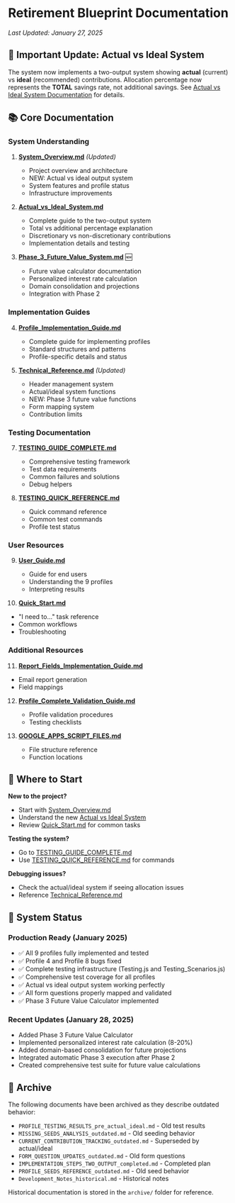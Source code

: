 # Retirement Blueprint Documentation

*Last Updated: January 27, 2025*

## 🚨 Important Update: Actual vs Ideal System

The system now implements a two-output system showing **actual** (current) vs **ideal** (recommended) contributions. Allocation percentage now represents the **TOTAL** savings rate, not additional savings. See [Actual vs Ideal System Documentation](./Actual_vs_Ideal_System.md) for details.

## 📚 Core Documentation

### System Understanding

1. **[System_Overview.md](./System_Overview.md)** *(Updated)*
   - Project overview and architecture
   - NEW: Actual vs ideal output system
   - System features and profile status
   - Infrastructure improvements

2. **[Actual_vs_Ideal_System.md](./Actual_vs_Ideal_System.md)**
   - Complete guide to the two-output system
   - Total vs additional percentage explanation
   - Discretionary vs non-discretionary contributions
   - Implementation details and testing

3. **[Phase_3_Future_Value_System.md](./Phase_3_Future_Value_System.md)** 🆕
   - Future value calculator documentation
   - Personalized interest rate calculation
   - Domain consolidation and projections
   - Integration with Phase 2

### Implementation Guides

4. **[Profile_Implementation_Guide.md](./Profile_Implementation_Guide.md)**
   - Complete guide for implementing profiles
   - Standard structures and patterns
   - Profile-specific details and status

5. **[Technical_Reference.md](./Technical_Reference.md)** *(Updated)*
   - Header management system
   - Actual/ideal system functions
   - NEW: Phase 3 future value functions
   - Form mapping system
   - Contribution limits

### Testing Documentation

7. **[TESTING_GUIDE_COMPLETE.md](./TESTING_GUIDE_COMPLETE.md)**
   - Comprehensive testing framework
   - Test data requirements
   - Common failures and solutions
   - Debug helpers

8. **[TESTING_QUICK_REFERENCE.md](./TESTING_QUICK_REFERENCE.md)**
   - Quick command reference
   - Common test commands
   - Profile test status

### User Resources

9. **[User_Guide.md](./User_Guide.md)**
   - Guide for end users
   - Understanding the 9 profiles
   - Interpreting results

10. **[Quick_Start.md](./Quick_Start.md)**
   - "I need to..." task reference
   - Common workflows
   - Troubleshooting

### Additional Resources

11. **[Report_Fields_Implementation_Guide.md](./Report_Fields_Implementation_Guide.md)**
   - Email report generation
   - Field mappings

12. **[Profile_Complete_Validation_Guide.md](./Profile_Complete_Validation_Guide.md)**
    - Profile validation procedures
    - Testing checklists

13. **[GOOGLE_APPS_SCRIPT_FILES.md](./GOOGLE_APPS_SCRIPT_FILES.md)**
    - File structure reference
    - Function locations

## 🚀 Where to Start

**New to the project?**
- Start with [System_Overview.md](./System_Overview.md)
- Understand the new [Actual vs Ideal System](./Actual_vs_Ideal_System.md)
- Review [Quick_Start.md](./Quick_Start.md) for common tasks

**Testing the system?**
- Go to [TESTING_GUIDE_COMPLETE.md](./TESTING_GUIDE_COMPLETE.md)
- Use [TESTING_QUICK_REFERENCE.md](./TESTING_QUICK_REFERENCE.md) for commands

**Debugging issues?**
- Check the actual/ideal system if seeing allocation issues
- Reference [Technical_Reference.md](./Technical_Reference.md)

## 🚀 System Status

### Production Ready (January 2025)
- ✅ All 9 profiles fully implemented and tested
- ✅ Profile 4 and Profile 8 bugs fixed
- ✅ Complete testing infrastructure (Testing.js and Testing_Scenarios.js)
- ✅ Comprehensive test coverage for all profiles
- ✅ Actual vs ideal output system working perfectly
- ✅ All form questions properly mapped and validated
- ✅ Phase 3 Future Value Calculator implemented

### Recent Updates (January 28, 2025)
- Added Phase 3 Future Value Calculator
- Implemented personalized interest rate calculation (8-20%)
- Added domain-based consolidation for future projections
- Integrated automatic Phase 3 execution after Phase 2
- Created comprehensive test suite for future value calculations

## 📁 Archive

The following documents have been archived as they describe outdated behavior:
- `PROFILE_TESTING_RESULTS_pre_actual_ideal.md` - Old test results
- `MISSING_SEEDS_ANALYSIS_outdated.md` - Old seeding behavior
- `CURRENT_CONTRIBUTION_TRACKING_outdated.md` - Superseded by actual/ideal
- `FORM_QUESTION_UPDATES_outdated.md` - Old form questions
- `IMPLEMENTATION_STEPS_TWO_OUTPUT_completed.md` - Completed plan
- `PROFILE_SEEDS_REFERENCE_outdated.md` - Old seed behavior
- `Development_Notes_historical.md` - Historical notes

Historical documentation is stored in the `archive/` folder for reference.